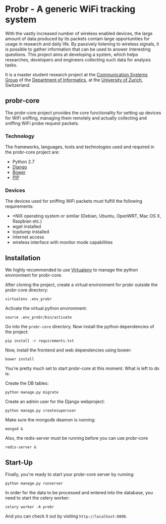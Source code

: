 # Probr - A generic WiFi tracking system

With the vastly increased number of wireless enabled devices, the large amount of data produced by its packets contain large opportunities for usage in research and daily life. By passively listening to wireless signals, it is possible to gather information that can be used to answer interesting questions.
This project aims at developing a system, which helps researches, developers and engineers collecting such data for analysis tasks.

It is a master student research project at the [Communication Systems Group](http://www.csg.uzh.ch) of the  [Department of Informatics](http://www.ifi.uzh.ch), at the [University of Zurich](http://www.uzh.ch), Switzerland.



## probr-core


The probr-core project provides the core functionality for setting up devices for WiFi sniffing, managing them remotely and actually collecting and sniffing WiFi probe request packets.

### Technology

The frameworks, languages, tools and technologies used and required in the probr-core project are:

* Python 2.7
* [Django](https://www.djangoproject.com/)
* [Bower](http://bower.io/)
* [PIP](https://pip.pypa.io/en/latest/installing.html)


### Devices

The devices used for sniffing WiFi packets must fulfill the following requirements:

* \*NIX operating system or simliar (Debian, Ubuntu, OpenWRT, Mac OS X, Raspbian etc.)
* wget installed
* tcpdump installed
* internet access
* wireless interface with monitor mode capabilities


## Installation

We highly recommended to use [Virtualenv](https://virtualenv.pypa.io/en/latest/) to manage the python environment for probr-core.

After cloning the project, create a virtual environment for probr outside the probr-core directory:

```
virtualenv .env_probr

```

Activate the virtual python environment:

```
source .env_probr/bin/activate

```

Go into the `probr-core` directory.
Now install the python dependencies of the project:

```
pip install -r requirements.txt

```

Now, install the frontend and web dependencies using bower:

```
bower install

```

You're pretty much set to start probr-core at this moment. What is left to do is:

Create the DB tables:

```
python manage.py migrate

```

Create an admin user for the Django webproject:

```
python manage.py createsuperuser

```

Make sure the mongodb deamon is running:

```
mongod &
```

Also, the redis-server must be running before you can use probr-core

```
redis-server &
```


## Start-Up

Finally, you're ready to start your probr-core server by running:

```
python manage.py runserver

```

In order for the data to be processed and entered into the database, you need to start
the celery worker:

```
celery worker -A probr
```

And you can check it out by visiting `http://localhost:8000`.
